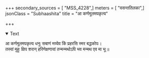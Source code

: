 +++
secondary_sources = [ "MSS_4228",]
meters = [ "वसन्ततिलका",]
jsonClass = "Subhaashita"
title = "आ कर्णमूलमपकृत्य"

+++

<details open><summary>Text</summary>

आ कर्णमूलमपकृत्य धनुः सबाणं मय्येव किं प्रहरसि स्मर बद्धकोपः।  
तस्यां मुहुः क्षिप शरान् हरिणेक्षणायां तन्मन्मथोऽपि भव मन्मथ एव मा भूः॥
</details>

